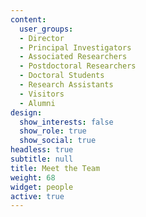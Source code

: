 ```yaml
---
content:
  user_groups:
  - Director
  - Principal Investigators
  - Associated Researchers
  - Postdoctoral Researchers
  - Doctoral Students
  - Research Assistants
  - Visitors
  - Alumni
design:
  show_interests: false
  show_role: true
  show_social: true
headless: true
subtitle: null
title: Meet the Team
weight: 68
widget: people
active: true
---
```





